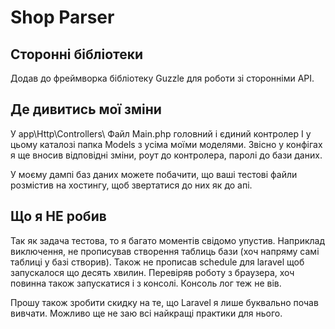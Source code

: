 # Shop Parser

## Сторонні бібліотеки
Додав до фреймворка бібліотеку Guzzle для роботи зі сторонніми API.

## Де дивитись мої зміни
У app\Http\Controllers\ Файл Main.php головний і єдиний контролер
І у цьому каталозі папка Models з усіма моїми моделями.
Звісно у конфігах я ще вносив відповідні зміни, роут до контролера, паролі до бази даних.

У моєму дампі баз даних можете побачити, що ваші тестові файли розмістив на хостингу, щоб звертатися до них як до апі.

## Що я НЕ робив
Так як задача тестова, то я багато моментів свідомо упустив.
Наприклад виключення, не прописував створення таблиць бази (хоч напряму самі таблиці у базі створив).
Також не прописав schedule для laravel  щоб запускалося що десять хвилин.
Перевіряв роботу з браузера, хоч повинна також запускатися і з консолі. Консоль лог теж не вів.

Прошу також зробити скидку на те, що Laravel я лише буквально почав вивчати.
Можливо ще не заю всі найкращі практики для нього.